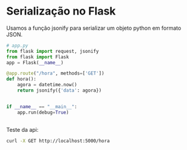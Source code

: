 # Serialização no Flask 

Usamos a função jsonify para serializar um objeto python em formato JSON.

```python
# app.py
from flask import request, jsonify
from flask import Flask
app = Flask(__name__)

@app.route("/hora", methods=['GET'])
def hora():
    agora = datetime.now()
    return jsonify({'data': agora})


if __name__ == "__main__":
    app.run(debug=True)
	
```

Teste da api:

```bash
curl -X GET http://localhost:5000/hora
```
